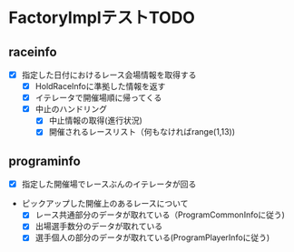 # FactoryImplテストTODO

## raceinfo

- [x] 指定した日付におけるレース会場情報を取得する
  - [x] HoldRaceInfoに準拠した情報を返す
  - [x] イテレータで開催場順に帰ってくる
  - [x] 中止のハンドリング
    - [x] 中止情報の取得(進行状況)
    - [x] 開催されるレースリスト（何もなければrange(1,13))

## programinfo

- [x] 指定した開催場でレースぶんのイテレータが回る
- ピックアップした開催上のあるレースについて
  - [x] レース共通部分のデータが取れている（ProgramCommonInfoに従う)
  - [x] 出場選手数分のデータが取れている
  - [x] 選手個人の部分のデータが取れている(ProgramPlayerInfoに従う)
